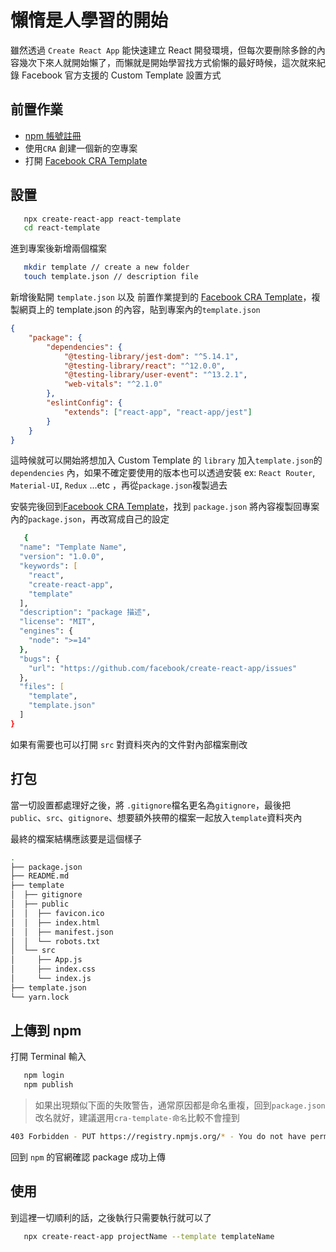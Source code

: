 
# 懶惰是人學習的開始

雖然透過 `Create React App` 能快速建立 React 開發環境，但每次要刪除多餘的內容幾次下來人就開始懶了，而懶就是開始學習找方式偷懶的最好時候，這次就來紀錄 Facebook 官方支援的 Custom Template 設置方式

## 前置作業

- [npm 帳號註冊](https://www.npmjs.com/)
- 使用`CRA` 創建一個新的空專案
- 打開 [Facebook CRA Template](https://github.com/facebook/create-react-app/tree/main/packages/cra-template)

## 設置

```zsh
   npx create-react-app react-template
   cd react-template
```

進到專案後新增兩個檔案

```zsh
   mkdir template // create a new folder
   touch template.json // description file
```

新增後點開 `template.json` 以及 前置作業提到的 [Facebook CRA Template](https://github.com/facebook/create-react-app/tree/main/packages/cra-template)，複製網頁上的 template.json 的內容，貼到專案內的`template.json`

```json
{
	"package": {
		"dependencies": {
			"@testing-library/jest-dom": "^5.14.1",
			"@testing-library/react": "^12.0.0",
			"@testing-library/user-event": "^13.2.1",
			"web-vitals": "^2.1.0"
		},
		"eslintConfig": {
			"extends": ["react-app", "react-app/jest"]
		}
	}
}
```

這時候就可以開始將想加入 Custom Template 的 `library` 加入`template.json`的 `dependencies` 內，如果不確定要使用的版本也可以透過安裝 ex: `React Router`, `Material-UI`, `Redux` ...etc ，再從`package.json`複製過去

安裝完後回到[Facebook CRA Template](https://github.com/facebook/create-react-app/tree/main/packages/cra-template)，找到 `package.json` 將內容複製回專案內的`package.json`，再改寫成自己的設定   

```zsh
   {
  "name": "Template Name",
  "version": "1.0.0",
  "keywords": [
    "react",
    "create-react-app",
    "template"
  ],
  "description": "package 描述",
  "license": "MIT",
  "engines": {
    "node": ">=14"
  },
  "bugs": {
    "url": "https://github.com/facebook/create-react-app/issues"
  },
  "files": [
    "template",
    "template.json"
  ]
}
```
如果有需要也可以打開 `src` 對資料夾內的文件對內部檔案刪改

## 打包

當一切設置都處理好之後，將 `.gitignore`檔名更名為`gitignore`，最後把`public`、`src`、`gitignore`、想要額外挾帶的檔案一起放入`template`資料夾內

最終的檔案結構應該要是這個樣子
```zsh
.
├── package.json
├── README.md
├── template
│  ├── gitignore
│  ├── public
│  │  ├── favicon.ico
│  │  ├── index.html
│  │  ├── manifest.json
│  │  └── robots.txt
│  └── src
│     ├── App.js
│     ├── index.css
│     └── index.js
├── template.json
└── yarn.lock
```
## 上傳到 npm

打開 Terminal 輸入

```zsh
   npm login
   npm publish
```

> 如果出現類似下面的失敗警告，通常原因都是命名重複，回到`package.json`改名就好，建議選用`cra-template-命名`比較不會撞到

```zsh
403 Forbidden - PUT https://registry.npmjs.org/* - You do not have permission to publish * . Are you logged in as the correct user?
```

回到 `npm` 的官網確認 package 成功上傳

## 使用

到這裡一切順利的話，之後執行只需要執行就可以了

```zsh
   npx create-react-app projectName --template templateName
```
